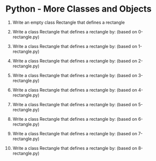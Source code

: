 # Python - More Classes and Objects

1. Write an empty class Rectangle that defines a rectangle
2. Write a class Rectangle that defines a rectangle by: (based on 0-rectangle.py)
3. Write a class Rectangle that defines a rectangle by: (based on 1-rectangle.py)
4. Write a class Rectangle that defines a rectangle by: (based on 2-rectangle.py)
5. Write a class Rectangle that defines a rectangle by: (based on 3-rectangle.py)

6. Write a class Rectangle that defines a rectangle by: (based on 4-rectangle.py)
7. Write a class Rectangle that defines a rectangle by: (based on 5-rectangle.py)

8. Write a class Rectangle that defines a rectangle by: (based on 6-rectangle.py)
9. Write a class Rectangle that defines a rectangle by: (based on 7-rectangle.py)

10. Write a class Rectangle that defines a rectangle by: (based on 8-rectangle.py)

